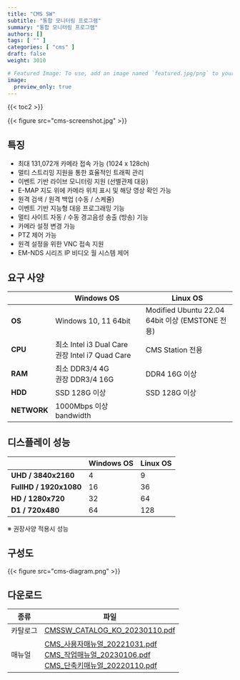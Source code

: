 ```yaml
---
title: "CMS SW"
subtitle: "통합 모니터링 프로그램"
summary: "통합 모니터링 프로그램"
authors: []
tags: [ "" ]
categories: [ "cms" ]
draft: false
weight: 3010

# Featured Image: To use, add an image named `featured.jpg/png` to your page's folder.
image:
  preview_only: true
---
```


{{< toc2 >}}

<div class="container">
<div class="row justify-content-center">
<div class="col-sm-10">

{{< figure src="cms-screenshot.jpg" >}}

</div>
</div>
</div>

## 특징

- 최대 131,072개 카메라 접속 가능 (1024 x 128ch)
- 멀티 스트리밍 지원을 통한 효율적인 트래픽 관리
- 이벤트 기반 라이브 모니터링 지원 (선별관제 대응)
- E-MAP 지도 위에 카메라 위치 표시 및 해당 영상 확인 가능
- 원격 검색 / 원격 백업 (수동 / 스케쥴)
- 이벤트 기반 지능형 대응 프로그래밍 기능
- 멀티 사이트 자동 / 수동 경고음성 송출 (방송) 기능
- 카메라 설정 변경 가능
- PTZ 제어 가능
- 원격 설정을 위한 VNC 접속 지원
- EM-NDS 시리즈 IP 비디오 월 시스템 제어

<div class="container">
<div class="row justify-content-center">
<div class="col-sm-6 pl-0">

## 요구 사양

 &nbsp; | Windows OS | Linux OS
-----|------------|---------
**OS** | Windows 10, 11 64bit | Modified Ubuntu 22.04 <br>64bit 이상 (EMSTONE 전용)
**CPU** | 최소 Intel i3 Dual Care<br>권장 Intel i7 Quad Care | CMS Station 전용
**RAM** | 최소 DDR3/4 4G<br>권장 DDR3/4 16G | DDR4 16G 이상
**HDD** | SSD 128G 이상 | SSD 128G 이상
**NETWORK** | 1000Mbps 이상 bandwidth

</div>
<div class="col-sm-6 pl-0">

## 디스플레이 성능

 &nbsp; | Windows OS | Linux OS
-----|------------|---------
**UHD / 3840x2160** | 4 | 9
**FullHD / 1920x1080** | 16 | 36
**HD / 1280x720** | 32 | 64
**D1 / 720x480** | 64 | 128

※ 권장사양 적용시 성능

</div>
</div>
</div>

## 구성도

{{< figure src="cms-diagram.png" >}}

## 다운로드

종류 | 파일
---- | ----
카탈로그 | [CMSSW_CATALOG_KO_20230110.pdf](https://www.emstone.com/data/sales/ko/CMSSW_CATALOG_KO_20230110.pdf)
매뉴얼 | [CMS_사용자매뉴얼_20221031.pdf](https://www.emstone.com/data/sales/ko/CMS_사용자매뉴얼_20221031.pdf)<br>[CMS_작업매뉴얼_20230106.pdf](https://www.emstone.com/data/sales/ko/CMS_작업매뉴얼_20230106.pdf)<br>[CMS_단축키매뉴얼_20220110.pdf](https://www.emstone.com/data/sales/ko/CMS_단축키매뉴얼_20220110.pdf)